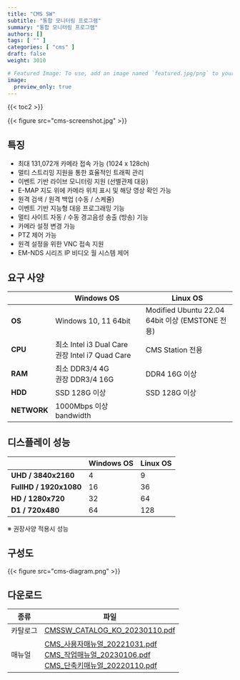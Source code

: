 ```yaml
---
title: "CMS SW"
subtitle: "통합 모니터링 프로그램"
summary: "통합 모니터링 프로그램"
authors: []
tags: [ "" ]
categories: [ "cms" ]
draft: false
weight: 3010

# Featured Image: To use, add an image named `featured.jpg/png` to your page's folder.
image:
  preview_only: true
---
```


{{< toc2 >}}

<div class="container">
<div class="row justify-content-center">
<div class="col-sm-10">

{{< figure src="cms-screenshot.jpg" >}}

</div>
</div>
</div>

## 특징

- 최대 131,072개 카메라 접속 가능 (1024 x 128ch)
- 멀티 스트리밍 지원을 통한 효율적인 트래픽 관리
- 이벤트 기반 라이브 모니터링 지원 (선별관제 대응)
- E-MAP 지도 위에 카메라 위치 표시 및 해당 영상 확인 가능
- 원격 검색 / 원격 백업 (수동 / 스케쥴)
- 이벤트 기반 지능형 대응 프로그래밍 기능
- 멀티 사이트 자동 / 수동 경고음성 송출 (방송) 기능
- 카메라 설정 변경 가능
- PTZ 제어 가능
- 원격 설정을 위한 VNC 접속 지원
- EM-NDS 시리즈 IP 비디오 월 시스템 제어

<div class="container">
<div class="row justify-content-center">
<div class="col-sm-6 pl-0">

## 요구 사양

 &nbsp; | Windows OS | Linux OS
-----|------------|---------
**OS** | Windows 10, 11 64bit | Modified Ubuntu 22.04 <br>64bit 이상 (EMSTONE 전용)
**CPU** | 최소 Intel i3 Dual Care<br>권장 Intel i7 Quad Care | CMS Station 전용
**RAM** | 최소 DDR3/4 4G<br>권장 DDR3/4 16G | DDR4 16G 이상
**HDD** | SSD 128G 이상 | SSD 128G 이상
**NETWORK** | 1000Mbps 이상 bandwidth

</div>
<div class="col-sm-6 pl-0">

## 디스플레이 성능

 &nbsp; | Windows OS | Linux OS
-----|------------|---------
**UHD / 3840x2160** | 4 | 9
**FullHD / 1920x1080** | 16 | 36
**HD / 1280x720** | 32 | 64
**D1 / 720x480** | 64 | 128

※ 권장사양 적용시 성능

</div>
</div>
</div>

## 구성도

{{< figure src="cms-diagram.png" >}}

## 다운로드

종류 | 파일
---- | ----
카탈로그 | [CMSSW_CATALOG_KO_20230110.pdf](https://www.emstone.com/data/sales/ko/CMSSW_CATALOG_KO_20230110.pdf)
매뉴얼 | [CMS_사용자매뉴얼_20221031.pdf](https://www.emstone.com/data/sales/ko/CMS_사용자매뉴얼_20221031.pdf)<br>[CMS_작업매뉴얼_20230106.pdf](https://www.emstone.com/data/sales/ko/CMS_작업매뉴얼_20230106.pdf)<br>[CMS_단축키매뉴얼_20220110.pdf](https://www.emstone.com/data/sales/ko/CMS_단축키매뉴얼_20220110.pdf)